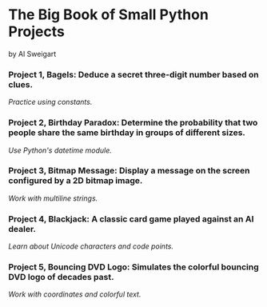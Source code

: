 # The Big Book of Small Python Projects
by Al Sweigart

### **Project 1, Bagels:** Deduce a secret three-digit number based on clues.

_Practice using constants._

### **Project 2, Birthday Paradox:** Determine the probability that two people share the same birthday in groups of different sizes.

_Use Python's datetime module._

### **Project 3, Bitmap Message:** Display a message on the screen configured by a 2D bitmap image.

_Work with multiline strings._

### **Project 4, Blackjack:** A classic card game played against an AI dealer.

_Learn about Unicode characters and code points._

### **Project 5, Bouncing DVD Logo:** Simulates the colorful bouncing DVD logo of decades past.

_Work with coordinates and colorful text._